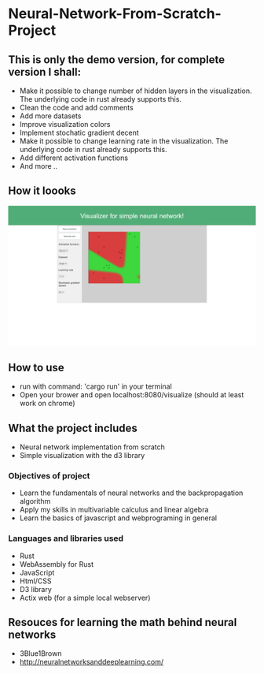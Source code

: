 # Neural-Network-From-Scratch-Project



## This is only the demo version, for complete version I shall:
- Make it possible to change number of hidden layers in the visualization. The underlying code in rust already supports this.
- Clean the code and add comments
- Add more datasets
- Improve visualization colors
- Implement stochatic gradient decent
- Make it possible to change learning rate in the visualization. The underlying code in rust already supports this.
- Add different activation functions
- And more ..

## How it loooks

![alt text](https://github.com/HenrikSvensson04/Neural-Network-From-Scratch-Project/blob/main/demo_version.png?raw=true)

## How to use 
- run with command: 'cargo run' in your terminal
- Open your brower and open localhost:8080/visualize (should at least work on chrome)

## What the project includes
- Neural network implementation from scratch
- Simple visualization with the d3 library


### Objectives of project
- Learn the fundamentals of neural networks and the backpropagation algorithm
- Apply my skills in multivariable calculus and linear algebra
- Learn the basics of javascript and webprograming in general


### Languages and libraries used
- Rust
- WebAssembly for Rust
- JavaScript
- Html/CSS
- D3 library
- Actix web (for a simple local webserver)

## Resouces for learning the math behind neural networks
- 3Blue1Brown
- http://neuralnetworksanddeeplearning.com/



